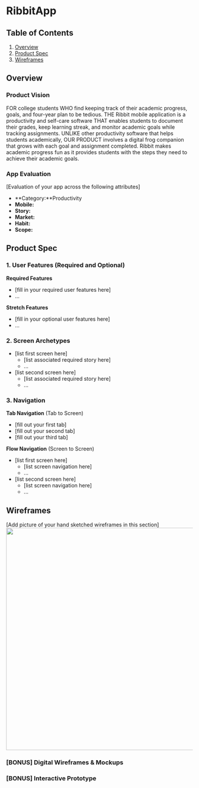 # RibbitApp

## Table of Contents

1. [Overview](#Overview)
1. [Product Spec](#Product-Spec)
1. [Wireframes](#Wireframes)

## Overview

### Product Vision

FOR college students WHO find keeping track of their academic progress, goals, and four-year plan to be tedious. THE Ribbit mobile application is a productivity and self-care software THAT enables students to document their grades, keep learning streak, and monitor academic goals while tracking assignments. UNLIKE other productivity software that helps students academically, OUR PRODUCT involves a digital frog companion that grows with each goal and assignment completed. Ribbit makes academic progress fun as it provides students with the steps they need to achieve their academic goals.

### App Evaluation

[Evaluation of your app across the following attributes]
- **Category:**Productivity
- **Mobile:**
- **Story:**
- **Market:**
- **Habit:**
- **Scope:**

## Product Spec

### 1. User Features (Required and Optional)

**Required Features**

* [fill in your required user features here]
* ...

**Stretch Features**

* [fill in your optional user features here]
* ...

### 2. Screen Archetypes

- [list first screen here]
  - [list associated required story here]
  - ...
- [list second screen here]
  - [list associated required story here]
  - ...

### 3. Navigation

**Tab Navigation** (Tab to Screen)

* [fill out your first tab]
* [fill out your second tab]
* [fill out your third tab]

**Flow Navigation** (Screen to Screen)

- [list first screen here]
  - [list screen navigation here]
  - ...
- [list second screen here]
  - [list screen navigation here]
  - ...

## Wireframes

[Add picture of your hand sketched wireframes in this section]
<img src="YOUR_WIREFRAME_IMAGE_URL" width=600>

### [BONUS] Digital Wireframes & Mockups

### [BONUS] Interactive Prototype
